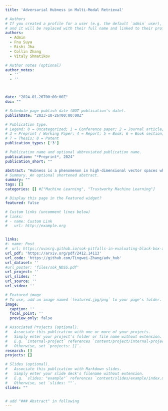 ```yaml
---
title: 'Adversarial Hubness in Multi-Modal Retrieval'

# Authors
# If you created a profile for a user (e.g. the default `admin` user), write the username (folder name) here
# and it will be replaced with their full name and linked to their profile.
authors:
  - Admin
  - Fnu Suya
  - Rishi Jha
  - Collin Zhang
  - Vitaly Shmatikov

# Author notes (optional)
author_notes:
  - ''
  - ''



date: "2024-01-26T00:00:00Z"
doi: ""

# Schedule page publish date (NOT publication's date).
publishDate: "2023-10-26T00:00:00Z"

# Publication type.
# Legend: 0 = Uncategorized; 1 = Conference paper; 2 = Journal article;
# 3 = Preprint / Working Paper; 4 = Report; 5 = Book; 6 = Book section;
# 7 = Thesis; 8 = Patent
publication_types: ['3']

# Publication name and optional abbreviated publication name.
publication: "*Preprint*, 2024"
publication_short: ""

abstract: "Hubness is a phenomenon in high-dimensional vector spaces where a single point from the natural distribution is unusually close to many other points. This is a well-known problem in information retrieval that causes some items to accidentally (and incorrectly) appear relevant to many queries. In this paper, we investigate how attackers can exploit hubness to turn any image or audio input in a multi-modal retrieval system into an adversarial hub. Adversarial hubs can be used to inject universal adversarial content (e.g., spam) that will be retrieved in response to thousands of different queries, as well as for targeted attacks on queries related to specific, attacker-chosen concepts. We present a method for creating adversarial hubs and evaluate the resulting hubs on benchmark multi-modal retrieval datasets and an image-to-image retrieval system based on a tutorial from Pinecone, a popular vector database. For example, in text-caption-to-image retrieval, a single adversarial hub is retrieved as the top-1 most relevant image for more than 21,000 out of 25,000 test queries (by contrast, the most common natural hub is the top-1 response to only 102 queries). We also investigate whether techniques for mitigating natural hubness are an effective defense against adversarial hubs, and show that they are not effective against hubs that target queries related to specific concepts."
# Summary. An optional shortened abstract.
summary: ""
tags: []
categories: [] #["Machine Learning", "Trustworhy Machine Learning"]

# Display this page in the Featured widget?
featured: false

# Custom links (uncomment lines below)
# links:
# - name: Custom Link
#   url: http://example.org


links:
#- name: Post
#  url: https://uvasrg.github.io/sok-pitfalls-in-evaluating-black-box-attacks/
url_pdf: 'https://arxiv.org/pdf/2412.14113'
url_code: 'https://github.com/Tingwei-Zhang/adv_hub'
url_dataset: ''
#url_poster: 'files/sok_NDSS.pdf'
url_project: ''
url_slides: ''
url_source: ''
url_video: ''

# Featured image
# To use, add an image named `featured.jpg/png` to your page's folder.
image:
  caption: ''
  focal_point: ''
  preview_only: false

# Associated Projects (optional).
#   Associate this publication with one or more of your projects.
#   Simply enter your project's folder or file name without extension.
#   E.g. `internal-project` references `content/project/internal-project/index.md`.
#   Otherwise, set `projects: []`.
research: []
projects: []

# Slides (optional).
#   Associate this publication with Markdown slides.
#   Simply enter your slide deck's filename without extension.
#   E.g. `slides: "example"` references `content/slides/example/index.md`.
#   Otherwise, set `slides: ""`.
slides: ""


# add "### Abstract" in following
---
```

<style>body {text-align: justify}</style>

